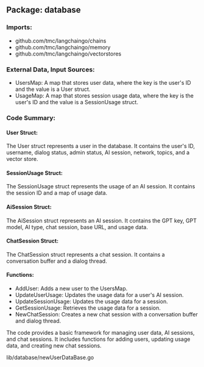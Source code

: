 ## Package: database

### Imports:

- github.com/tmc/langchaingo/chains
- github.com/tmc/langchaingo/memory
- github.com/tmc/langchaingo/vectorstores

### External Data, Input Sources:

- UsersMap: A map that stores user data, where the key is the user's ID and the value is a User struct.
- UsageMap: A map that stores session usage data, where the key is the user's ID and the value is a SessionUsage struct.

### Code Summary:

#### User Struct:

The User struct represents a user in the database. It contains the user's ID, username, dialog status, admin status, AI session, network, topics, and a vector store.

#### SessionUsage Struct:

The SessionUsage struct represents the usage of an AI session. It contains the session ID and a map of usage data.

#### AiSession Struct:

The AiSession struct represents an AI session. It contains the GPT key, GPT model, AI type, chat session, base URL, and usage data.

#### ChatSession Struct:

The ChatSession struct represents a chat session. It contains a conversation buffer and a dialog thread.

#### Functions:

- AddUser: Adds a new user to the UsersMap.
- UpdateUserUsage: Updates the usage data for a user's AI session.
- UpdateSessionUsage: Updates the usage data for a session.
- GetSessionUsage: Retrieves the usage data for a session.
- NewChatSession: Creates a new chat session with a conversation buffer and dialog thread.

The code provides a basic framework for managing user data, AI sessions, and chat sessions. It includes functions for adding users, updating usage data, and creating new chat sessions.

lib/database/newUserDataBase.go
